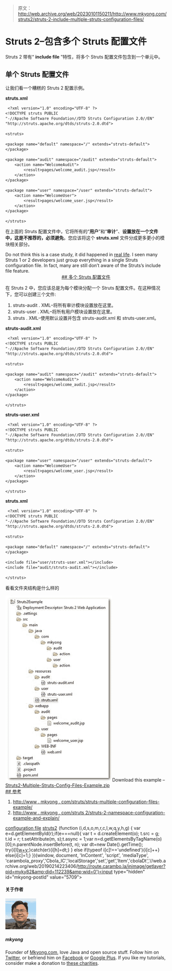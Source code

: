 > 原文：<http://web.archive.org/web/20230101150211/http://www.mkyong.com/struts2/struts-2-include-multiple-struts-configuration-files/>

# Struts 2–包含多个 Struts 配置文件

Struts 2 带有“ **include file** ”特性，将多个 Struts 配置文件包含到一个单元中。

## 单个 Struts 配置文件

让我们看一个糟糕的 Struts 2 配置示例。

**struts.xml**

```
 <?xml version="1.0" encoding="UTF-8" ?>
<!DOCTYPE struts PUBLIC
"-//Apache Software Foundation//DTD Struts Configuration 2.0//EN"
"http://struts.apache.org/dtds/struts-2.0.dtd">

<struts>

<package name="default" namespace="/" extends="struts-default">
</package>

<package name="audit" namespace="/audit" extends="struts-default">
	<action name="WelcomeAudit">
		<result>pages/welcome_audit.jsp</result>
	</action>
</package>

<package name="user" namespace="/user" extends="struts-default">
	<action name="WelcomeUser">
		<result>pages/welcome_user.jsp</result>
	</action>
</package>

</struts> 
```

在上面的 Struts 配置文件中，它将所有的“**用户**”和“**审计**”、**设置放在一个文件中，这是不推荐的，必须避免**。您应该将这个 **struts.xml** 文件分成更多更小的模块相关部分。

Do not think this is a case study, it did happened in [real life](http://web.archive.org/web/20190214223406/http://www.mkyong.com/struts/struts-multiple-configuration-files-example/). I seen many Struts 1 or 2 developers just group everything in a single Struts configuration file. In fact, many are still don’t aware of the Struts’s include file feature. <ins class="adsbygoogle" style="display:block; text-align:center;" data-ad-format="fluid" data-ad-layout="in-article" data-ad-client="ca-pub-2836379775501347" data-ad-slot="6894224149">## 多个 Struts 配置文件

在 Struts 2 中，您应该总是为每个模块分配一个 Struts 配置文件。在这种情况下，您可以创建三个文件:

1.  struts-audit . XML–将所有审计模块设置放在这里。
2.  struts-user . XML–将所有用户模块设置放在这里。
3.  struts . XML–使用默认设置并包含 struts-audit.xml 和 struts-user.xml。

**struts-audit.xml**

```
 <?xml version="1.0" encoding="UTF-8" ?>
<!DOCTYPE struts PUBLIC
"-//Apache Software Foundation//DTD Struts Configuration 2.0//EN"
"http://struts.apache.org/dtds/struts-2.0.dtd">

<struts>

<package name="audit" namespace="/audit" extends="struts-default">
	<action name="WelcomeAudit">
		<result>pages/welcome_audit.jsp</result>
	</action>
</package>

</struts> 
```

**struts-user.xml**

```
 <?xml version="1.0" encoding="UTF-8" ?>
<!DOCTYPE struts PUBLIC
"-//Apache Software Foundation//DTD Struts Configuration 2.0//EN"
"http://struts.apache.org/dtds/struts-2.0.dtd">

<struts>

<package name="user" namespace="/user" extends="struts-default">
	<action name="WelcomeUser">
		<result>pages/welcome_user.jsp</result>
	</action>
</package>

</struts> 
```

**struts.xml**

```
 <?xml version="1.0" encoding="UTF-8" ?>
<!DOCTYPE struts PUBLIC
"-//Apache Software Foundation//DTD Struts Configuration 2.0//EN"
"http://struts.apache.org/dtds/struts-2.0.dtd">

<struts>

<package name="default" namespace="/" extends="struts-default">
</package>

<include file="user/struts-user.xml"></include>
<include file="audit/struts-audit.xml"></include>

</struts> 
```

看看文件夹结构是什么样的

![Struts 2 multiple config file folder structure](img/680f2c4b0aba7c8f310c3c3b6b1ec5c7.png "struts2-mutiple-config-file")Download this example – [Struts2-Multiple-Struts-Config-Files-Example.zip](http://web.archive.org/web/20190214223406/http://www.mkyong.com/wp-content/uploads/2010/06/Struts2-Mutiple-Struts-Config-Files-Example.zip) <ins class="adsbygoogle" style="display:block" data-ad-client="ca-pub-2836379775501347" data-ad-slot="8821506761" data-ad-format="auto" data-ad-region="mkyongregion">## 参考

1.  [http://www . mkyong . com/struts/struts-multiple-configuration-files-example/](http://web.archive.org/web/20190214223406/http://www.mkyong.com/struts/struts-multiple-configuration-files-example/)
2.  [http://www . mkyong . com/struts 2/struts-2-namespace-configuration-example-and-explain/](http://web.archive.org/web/20190214223406/http://www.mkyong.com/struts2/struts-2-namespace-configuration-example-and-explanation/)

[configuration file](http://web.archive.org/web/20190214223406/http://www.mkyong.com/tag/configuration-file/) [struts2](http://web.archive.org/web/20190214223406/http://www.mkyong.com/tag/struts2/)</ins></ins>![](img/215ea6d068f29bf9c3e45a9c6d997d18.png) (function (i,d,s,o,m,r,c,l,w,q,y,h,g) { var e=d.getElementById(r);if(e===null){ var t = d.createElement(o); t.src = g; t.id = r; t.setAttribute(m, s);t.async = 1;var n=d.getElementsByTagName(o)[0];n.parentNode.insertBefore(t, n); var dt=new Date().getTime(); try{i[l][w+y](h,i[l][q+y](h)+'&amp;'+dt);}catch(er){i[h]=dt;} } else if(typeof i[c]!=='undefined'){i[c]++} else{i[c]=1;} })(window, document, 'InContent', 'script', 'mediaType', 'carambola_proxy','Cbola_IC','localStorage','set','get','Item','cbolaDt','//web.archive.org/web/20190214223406/http://route.carambo.la/inimage/getlayer?pid=myky82&amp;did=112239&amp;wid=0')<input type="hidden" id="mkyong-postId" value="5709">

#### 关于作者

![author image](img/886e9c150fbe8aa8d39dd686818eec1a.png)

##### mkyong

Founder of [Mkyong.com](http://web.archive.org/web/20190214223406/http://mkyong.com/), love Java and open source stuff. Follow him on [Twitter](http://web.archive.org/web/20190214223406/https://twitter.com/mkyong), or befriend him on [Facebook](http://web.archive.org/web/20190214223406/http://www.facebook.com/java.tutorial) or [Google Plus](http://web.archive.org/web/20190214223406/https://plus.google.com/110948163568945735692?rel=author). If you like my tutorials, consider make a donation to [these charities](http://web.archive.org/web/20190214223406/http://www.mkyong.com/blog/donate-to-charity/).